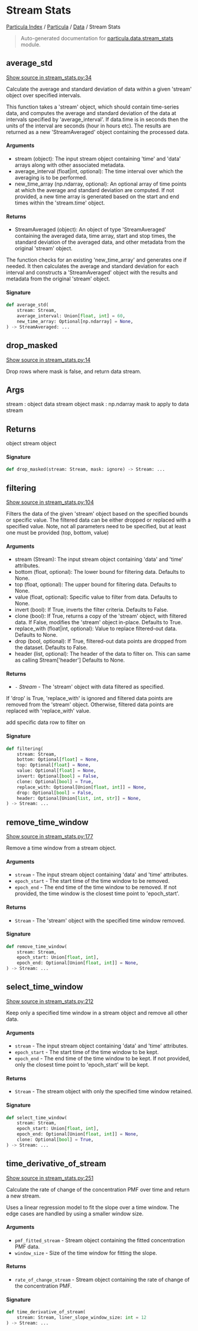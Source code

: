 # Stream Stats

[Particula Index](../../README.md#particula-index) / [Particula](../index.md#particula) / [Data](./index.md#data) / Stream Stats

> Auto-generated documentation for [particula.data.stream_stats](https://github.com/Gorkowski/particula/blob/main/particula/data/stream_stats.py) module.

## average_std

[Show source in stream_stats.py:34](https://github.com/Gorkowski/particula/blob/main/particula/data/stream_stats.py#L34)

Calculate the average and standard deviation of data within a given
'stream' object over specified intervals.

This function takes a 'stream' object, which should contain time-series
data, and computes the average and standard deviation of the data at
intervals specified by 'average_interval'. If data.time is in seconds
then the units of the interval are seconds (hour in hours etc). The
results are returned as a new 'StreamAveraged' object containing the
processed data.

#### Arguments

- stream (object): The input stream object containing 'time' and 'data'
    arrays along with other associated metadata.
- average_interval (float|int, optional): The time interval over which the
    averaging is to be performed.
- new_time_array (np.ndarray, optional): An optional array of time points
    at which the average and standard deviation are computed.
    If not provided, a new time array is generated based on the start and
    end times within the 'stream.time' object.

#### Returns

- StreamAveraged (object): An object of type 'StreamAveraged' containing
    the averaged data, time array, start and stop times, the standard
    deviation of the averaged data, and other metadata from the original
    'stream' object.

The function checks for an existing 'new_time_array' and generates one if
needed. It then calculates the average and standard deviation for each
interval and constructs a 'StreamAveraged' object with the results and
metadata from the original 'stream' object.

#### Signature

```python
def average_std(
    stream: Stream,
    average_interval: Union[float, int] = 60,
    new_time_array: Optional[np.ndarray] = None,
) -> StreamAveraged: ...
```



## drop_masked

[Show source in stream_stats.py:14](https://github.com/Gorkowski/particula/blob/main/particula/data/stream_stats.py#L14)

Drop rows where mask is false, and return data stream.

Args
----------
stream : object
    data stream object
mask : np.ndarray
    mask to apply to data stream

Returns
-------
object
    stream object

#### Signature

```python
def drop_masked(stream: Stream, mask: ignore) -> Stream: ...
```



## filtering

[Show source in stream_stats.py:104](https://github.com/Gorkowski/particula/blob/main/particula/data/stream_stats.py#L104)

Filters the data of the given 'stream' object based on the specified
bounds or specific value. The filtered data can be either dropped or
replaced with a specified value.  Note, not all parameters need to be
specified, but at least one must be provided (top, bottom, value)

#### Arguments

- stream (Stream): The input stream object containing 'data' and 'time'
    attributes.
- bottom (float, optional): The lower bound for filtering data. Defaults
    to None.
- top (float, optional): The upper bound for filtering data.
    Defaults to None.
- value (float, optional): Specific value to filter from data.
    Defaults to None.
- invert (bool): If True, inverts the filter criteria.
    Defaults to False.
- clone (bool): If True, returns a copy of the 'stream' object, with
    filtered data. If False, modifies the 'stream' object in-place.
    Defaults to True.
- replace_with (float|int, optional): Value to replace filtered-out data.
    Defaults to None.
- drop (bool, optional): If True, filtered-out data points are dropped
    from the dataset. Defaults to False.
- header (list, optional): The header of the data to filter on. This can
    same as calling Stream['header']
    Defaults to None.

#### Returns

- `-` *Stream* - The 'stream' object with data filtered as specified.

If 'drop' is True, 'replace_with' is ignored and filtered data points are
removed from the 'stream' object. Otherwise, filtered data points are
replaced with 'replace_with' value.

add specific data row to filter on

#### Signature

```python
def filtering(
    stream: Stream,
    bottom: Optional[float] = None,
    top: Optional[float] = None,
    value: Optional[float] = None,
    invert: Optional[bool] = False,
    clone: Optional[bool] = True,
    replace_with: Optional[Union[float, int]] = None,
    drop: Optional[bool] = False,
    header: Optional[Union[list, int, str]] = None,
) -> Stream: ...
```



## remove_time_window

[Show source in stream_stats.py:177](https://github.com/Gorkowski/particula/blob/main/particula/data/stream_stats.py#L177)

Remove a time window from a stream object.

#### Arguments

- `stream` - The input stream object containing 'data' and 'time'
    attributes.
- `epoch_start` - The start time of the time window to be
    removed.
- `epoch_end` - The end time of the time window to be
    removed. If not provided, the time window is the closest time
    point to 'epoch_start'.

#### Returns

- `Stream` - The 'stream' object with the specified time window removed.

#### Signature

```python
def remove_time_window(
    stream: Stream,
    epoch_start: Union[float, int],
    epoch_end: Optional[Union[float, int]] = None,
) -> Stream: ...
```



## select_time_window

[Show source in stream_stats.py:212](https://github.com/Gorkowski/particula/blob/main/particula/data/stream_stats.py#L212)

Keep only a specified time window in a stream object and remove all other
data.

#### Arguments

- `stream` - The input stream object containing 'data' and 'time'
    attributes.
- `epoch_start` - The start time of the time window to be kept.
- `epoch_end` - The end time of the time window to be kept. If not provided,
    only the closest time point to 'epoch_start' will be kept.

#### Returns

- `Stream` - The stream object with only the specified time window retained.

#### Signature

```python
def select_time_window(
    stream: Stream,
    epoch_start: Union[float, int],
    epoch_end: Optional[Union[float, int]] = None,
    clone: Optional[bool] = True,
) -> Stream: ...
```



## time_derivative_of_stream

[Show source in stream_stats.py:251](https://github.com/Gorkowski/particula/blob/main/particula/data/stream_stats.py#L251)

Calculate the rate of change of the concentration PMF over time and
return a new stream.

Uses a linear regression model to fit the slope over a time window.
The edge cases are handled by using a smaller window size.

#### Arguments

- `pmf_fitted_stream` - Stream object containing the fitted concentration
    PMF data.
- `window_size` - Size of the time window for fitting the slope.

#### Returns

- `rate_of_change_stream` - Stream object containing the rate of
    change of the concentration PMF.

#### Signature

```python
def time_derivative_of_stream(
    stream: Stream, liner_slope_window_size: int = 12
) -> Stream: ...
```
